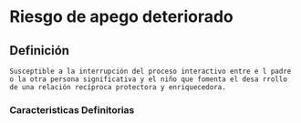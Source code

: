 # Riesgo de apego deteriorado
## Definición
	Susceptible a la interrupción del proceso interactivo entre e l padre o la otra persona significativa y el niño que fomenta el desa rrollo de una relación recíproca protectora y enriquecedora.

### Caracteristicas Definitorias


